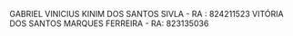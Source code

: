 GABRIEL VINICIUS KINIM DOS SANTOS SIVLA - RA : 824211523
VITÓRIA DOS SANTOS MARQUES FERREIRA - RA: 823135036
